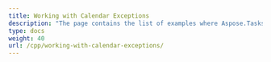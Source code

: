 ```yaml
---
title: Working with Calendar Exceptions
description: "The page contains the list of examples where Aspose.Tasks for C++ is used to edit Microsoft Project calendar exceptions."
type: docs
weight: 40
url: /cpp/working-with-calendar-exceptions/
---
```

